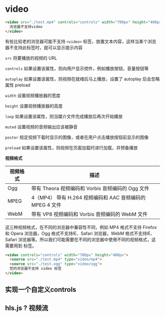 # video

```html
<video src="./test.mp4" controls="controls" width="700px" height="400px">
  浏览器不支持video
</video>
```

有些比较老的浏览器可能不支持 `<video>` 标签，放置文本内容，这样当某个浏览器不支持此标签时，就可以显示提示内容

`src`	将要播放的视频的 URL

`controls`	如果设置该属性，则向用户显示控件，例如播放按钮，音量按钮等

`autoplay`	如果设置该属性，则视频在就绪后马上播放，设置了 autoplay 后会忽略属性 preload

`width`	设置视频播放器的宽度

`height`	设置视频播放器的高度

`loop`	如果设置该属性，则当媒介文件完成播放后再次开始播放

`muted`	设置视频的音频输出应该被静音

`poster`	规定视频下载时显示的图像，或者在用户点击播放按钮前显示的图像

`preload`	如果设置该属性，则视频在页面加载时进行加载，并预备播放

**视频格式**

| 视频格式 | 	描述                                       |
|------|-------------------------------------------|
| Ogg  | 	带有 Theora 视频编码和 Vorbis 音频编码的 Ogg 文件      |
| MPEG | 4（MP4）	带有 H.264 视频编码和 AAC 音频编码的 MPEG 4 文件 |
| WebM | 	带有 VP8 视频编码和 Vorbis 音频编码的 WebM 文件        |

这三种视频格式，在不同的浏览器中兼容性不同，例如 MP4 格式不支持 Firefox 和 Opera 浏览器，Ogg 格式不支持IE、Safari 浏览器，WebM 格式不支持IE、Safari 浏览器等。所以我们可能需要在不同的浏览器中使用不同的视频格式，这需要用到 <source> 标签。

```html
<video controls="controls" width="700px" height="400px">
  <source src="./test.mp4" type="video/mp4">
  <source src="./test.ogg" type="video/ogg">
  您的浏览器不支持 video 标签
</video>
``````

## 实现一个自定义controls

## hls.js ?  视频流